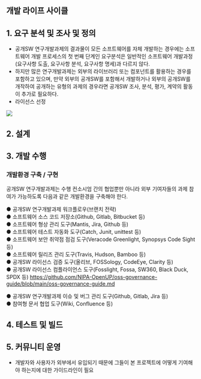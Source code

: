 ## 개발 라이프 사이클

## 1\. 요구 분석 및 조사 및 정의

*   공개SW 연구개발과제의 결과물이 모든 소프트웨어를 자체 개발하는 경우에는 소프트웨어 개발 프로세스의 첫 번째 단계인 요구분석은 일반적인 소프트웨어 개발과정(요구사항 도출, 요구사항 분석, 요구사항 명세)과 다르지 않다.
*   하지만 많은 연구개발과제는 외부의 라이브러리 또는 컴포넌트를 활용하는 경우를 포함하고 있으며, 만약 외부의 공개SW를 포함해서 개발하거나 외부의 공개SW를 개작하여 공개하는 유형의 과제의 경우라면 공개SW 조사, 분석, 평가, 계약의 활동이 추가로 필요하다.
*   라이선스 선정

![](https://user-images.githubusercontent.com/31919227/147047549-3d1bcc38-e1e2-49bd-a4ce-0890e717e13e.png)

## 2\. 설계

## 3\. 개발 수행

### 개발환경 구축 / 구현

공개SW 연구개발과제는 수행 컨소시엄 간의 협업뿐만 아니라 외부 기여자들의 과제 참여가 가능하도록 다음과 같은 개발환경을 구축해야 한다.

● 공개SW 연구개발과제 워크플로우(브랜치 전략)  
● 소프트웨어 소스 코드 저장소(Github, Gitlab, Bitbucket 등)  
● 소프트웨어 형상 관리 도구(Mantis, Jira, Github 등)  
● 소프트웨어 테스트 자동화 도구(Catch, Junit, unittest 등)  
● 소프트웨어 보안 취약점 점검 도구(Veracode Greenlight, Synopsys Code Sight 등)  
● 소프트웨어 릴리즈 관리 도구(Travis, Hudson, Bamboo 등)  
● 공개SW 라이선스 검증 도구(올리브, FOSSology, CodeEye, Clarity 등)  
● 공개SW 라이선스 컴플라이언스 도구(Fosslight, Fossa, SW360, Black Duck, SPDX 등) https://github.com/NIPA-OpenUP/oss-governance-guide/blob/main/oss-governance-guide.md

● 공개SW 연구개발과제 이슈 및 버그 관리 도구(Github, Gitlab, Jira 등)  
● 참여형 문서 협업 도구(Wiki, Confluence 등)

## 4\. 테스트 및 빌드 

## 5\. 커뮤니티 운영

*   개발자와 사용자가 외부에서 유입되기 때문에 그들이 본 프로젝트에 어떻게 기여해야 하는지에 대한 가이드라인이 필요
